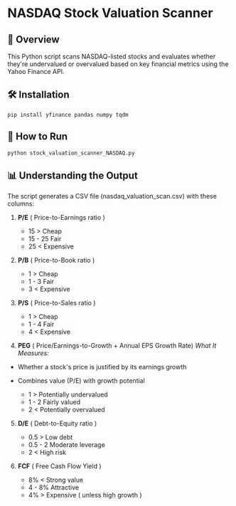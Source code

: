# NASDAQ Stock Valuation Scanner

## 📌 Overview
This Python script scans NASDAQ-listed stocks and evaluates whether they're undervalued or overvalued based on key financial metrics using the Yahoo Finance API.

## 🛠️ Installation
    pip install yfinance pandas numpy tqdm

## 🚀 How to Run
    python stock_valuation_scanner_NASDAQ.py 

## 📊 Understanding the Output
The script generates a CSV file (nasdaq_valuation_scan.csv) with these columns:

1. **P/E** ( Price-to-Earnings ratio ) 
    - 15 > Cheap 
    - 15 - 25 Fair
    - 25 < Expensive 

2. **P/B** ( Price-to-Book ratio ) 
    - 1 > Cheap
    - 1 - 3 Fair
    - 3 < Expensive

3. **P/S** ( Price-to-Sales ratio )	
    - 1 > Cheap
    - 1 - 4 Fair
    - 4 < Expensive

4. **PEG** ( Price/Earnings-to-Growth + Annual EPS Growth Rate) 
*What It Measures:*
- Whether a stock's price is justified by its earnings growth
- Combines value (P/E) with growth potential

    - 1 > Potentially undervalued
    - 1 - 2 Fairly valued
    - 2 < Potentially overvalued

5. **D/E** ( Debt-to-Equity ratio )
    - 0.5 > Low debt
    - 0.5 - 2 Moderate leverage
    - 2 < High risk 

6. **FCF** ( Free Cash Flow Yield )
    - 8% < Strong value
    - 4 - 8% Attractive
    - 4% > Expensive ( unless high growth )